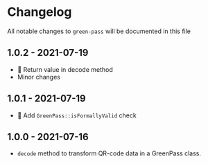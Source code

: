 # Changelog

All notable changes to `green-pass` will be documented in this file

## 1.0.2 - 2021-07-19
- 🐛 Return value in decode method
- Minor changes

## 1.0.1 - 2021-07-19
- 💅 Add `GreenPass::isFormallyValid` check

## 1.0.0 - 2021-07-16

- `decode` method to transform QR-code data in a GreenPass class. 
